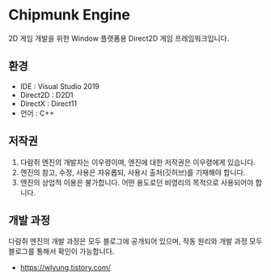 # Chipmunk Engine
2D 게임 개발을 위한 Window 플랫폼용 Direct2D 게임 프레임워크입니다.

## 환경
* IDE : Visual Studio 2019
* Direct2D : D2D1
* DirectX : Direct11
* 언어 : C++

## 저작권
1. 다람쥐 엔진의 개발자는 이우령이며, 엔진에 대한 저작권은 이우령에게 있습니다.
2. 엔진의 참고, 수정, 사용은 자유롭되, 사용시 출처(깃허브)를 기재해야 합니다.
3. 엔진의 상업적 이용은 불가합니다. 어떤 용도로던 비영리의 목적으로 사용되어야 합니다.

## 개발 과정
다람쥐 엔진의 개발 과정은 모두 블로그에 공개되어 있으며, 작동 원리와 개발 과정 모두 블로그를 통해서 확인이 가능합니다.
* https://wlyung.tistory.com/
